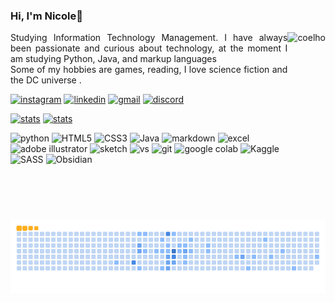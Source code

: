 ### Hi, I'm Nicole💙

<img align="right" alt="coelho" height="300" src="https://github.com/NicoleValleGurgel/NicoleValleGurgel/assets/160984178/8c5b71ab-58d1-488d-924d-a77e1b95ad66">
<p align="justify">Studying Information Technology Management. I have always been passionate and curious about technology, at the moment I am studying Python, Java, and markup languages 
<br>
 Some of my hobbies are games, reading, I love science fiction and the DC universe <a </a>.</p>

[![instagram](https://img.shields.io/badge/Instagram-000000?style=for-the-badge&logo=instagram&logoColor=4c71f2
)](https://www.instagram.com/nicole.valleg/)
[![linkedin](https://img.shields.io/badge/LinkedIn-000?style=for-the-badge&logo=linkedin&logoColor=4c71f2)](www.linkedin.com/in/nicole-valle-gurgel-364160201)
[![gmail](https://img.shields.io/badge/Gmail-000000?style=for-the-badge&logo=gmail&logoColor=4c71f2)](mailto:nicolevalegurgel22@gmail.com)
[![discord](https://img.shields.io/badge/Discord-000?style=for-the-badge&logo=discord&logoColor=4c71f2)](https://discordapp.com/users/nicole_valleg)

[![stats](https://github-readme-stats.vercel.app/api?username=NicoleValleGurgel&hide=prs&show_icons=true&rank_icon=github&bg_color=f5b1b0&text_color=ffffff&title_color=ffffff&icon_color=ffffff&border_color=e8307b)](https://github.com/NicoleValleGurgel/github-readme-stats#gh-light-mode-only)
[![stats](https://github-readme-stats.vercel.app/api?username=NicoleValleGurgel&hide=prs&show_icons=true&rank_icon=github&bg_color=000000&text_color=4c71f2&title_color=4c71f2&icon_color=7327b8&border_color=7327b8)](https://github.com/NicoleValleGurgel/github-readme-stats#gh-dark-mode-only) 

![python](https://img.shields.io/badge/Python-000000?style=for-the-badge&logo=python&logoColor=4c71f2)
![HTML5](https://img.shields.io/badge/HTML5-000000?style=for-the-badge&logo=html5&logoColor=4c71f2)
![CSS3](https://img.shields.io/badge/CSS3-000000?style=for-the-badge&logo=css3&logoColor=4c71f2)
![Java](https://img.shields.io/badge/Java-000000?style=for-the-badge&logo=openjdk&logoColor=4c71f2)
![markdown](https://img.shields.io/badge/Markdown-000000?style=for-the-badge&logo=markdown&logoColor=4c71f2)
![excel](https://img.shields.io/badge/Microsoft_Excel-000000?style=for-the-badge&logo=microsoft-excel&logoColor=4c71f2)
![adobe illustrator](https://img.shields.io/badge/Adobe%20Illustrator-000000?style=for-the-badge&logo=adobe%20illustrator&logoColor=4c71f2)
![sketch](https://img.shields.io/badge/Sketch-000000?style=for-the-badge&logo=sketch&logoColor=4c71f2)
![vs](https://img.shields.io/badge/Visual_Studio_Code-000000?style=for-the-badge&logo=visual%20studio%20code&logoColor=4c71f2)
![git](https://img.shields.io/badge/GIT-000000?style=for-the-badge&logo=git&logoColor=4c71f2)
![google colab](https://img.shields.io/badge/Colab-4c71f2?style=for-the-badge&logo=googlecolab&color=000000)
![Kaggle](https://img.shields.io/badge/Kaggle-000000?style=for-the-badge&logo=kaggle&logoColor=4c71f2)
![SASS](https://img.shields.io/badge/SASS-000000?style=for-the-badge&logo=SASS&logoColor=4c71f2)
![Obsidian](https://img.shields.io/badge/Obsidian-000000?style=for-the-badge&logo=obsidian&logoColor=4c71f2)

<picture>
  <source media="(prefers-color-scheme: dark)" srcset="https://github.com/NicoleValleGurgel/NicoleValleGurgel/blob/output/github-contribution-grid-snake-dark.svg">
  <source media="(prefers-color-scheme: light)" srcset="https://github.com/NicoleValleGurgel/NicoleValleGurgel/blob/output/github-contribution-grid-snake.svg">
  <img alt="github contribution grid snake animation" src="https://github.com/NicoleValleGurgel/NicoleValleGurgel/blob/output/github-contribution-grid-snake.gif">
</picture>
